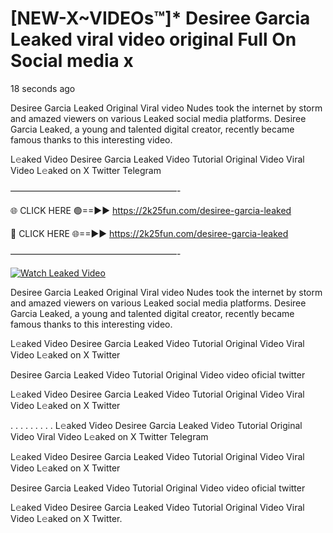 # [NEW-X~VIDEOs™]* Desiree Garcia Leaked viral video original Full On Social media x

18 seconds ago

Desiree Garcia Leaked Original Viral video Nudes took the internet by storm and amazed viewers on various Leaked social media platforms. Desiree Garcia Leaked, a young and talented digital creator, recently became famous thanks to this interesting video.

L𝚎aked Video Desiree Garcia Leaked Video Tutorial Original Video Viral Video L𝚎aked on X Twitter Telegram

———————————————————-

🌐 CLICK HERE 🟢==►► https://2k25fun.com/desiree-garcia-leaked

🔴 CLICK HERE 🌐==►► https://2k25fun.com/desiree-garcia-leaked

———————————————————-

[![Watch Leaked Video](https://miro.medium.com/v2/resize:fit:828/format:webp/1*cilzJN44JGOrTw9NJCrNHA.gif "Watch Leaked Video")](https://2k25fun.com/desiree-garcia-leaked)

Desiree Garcia Leaked Original Viral video Nudes took the internet by storm and amazed viewers on various Leaked social media platforms. Desiree Garcia Leaked, a young and talented digital creator, recently became famous thanks to this interesting video.

L𝚎aked Video Desiree Garcia Leaked Video Tutorial Original Video Viral Video L𝚎aked on X Twitter

Desiree Garcia Leaked Video Tutorial Original Video video oficial twitter

L𝚎aked Video Desiree Garcia Leaked Video Tutorial Original Video Viral Video L𝚎aked on X Twitter

. . . . . . . . . L𝚎aked Video Desiree Garcia Leaked Video Tutorial Original Video Viral Video L𝚎aked on X Twitter Telegram

L𝚎aked Video Desiree Garcia Leaked Video Tutorial Original Video Viral Video L𝚎aked on X Twitter

Desiree Garcia Leaked Video Tutorial Original Video video oficial twitter

L𝚎aked Video Desiree Garcia Leaked Video Tutorial Original Video Viral Video L𝚎aked on X Twitter.